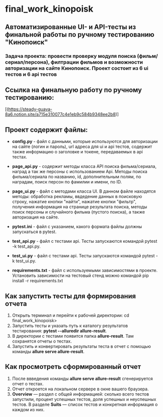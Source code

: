 # final_work_kinopoisk
## Автоматизированные UI- и API-тесты из финальной работы по ручному тестированию "Кинопоиск"
### Задача проекта: провести проверку модуля поиска (фильм/сериал/персона), филтрации фильмов и возможности авторизации на сайте Кинопоиск. Проект состоит из 6 ui тестов и 6 api тестов

## Ссылка на финальную работу по ручному тестированию:
[(https://steady-guava-8a6.notion.site/a715e310077c4e1eb9c584b9348ee2b8)]

## Проект содержит файлы:
- **config.py** - файл с данными, которые используются для авторизации на сайте (логин и пароль), url адреса для ui и api тестов, содержит также информацию о заголовке и токене, передаваемых в api тестах.

- **page_api.py** - содержит методы класса API поиска фильма/сериала, наград а так же персоны с использованием Api. Методы поиска фильма/сериала по названию, id, дополнительным полям, по наградам, поиск персон по фамилии и имени, по ID.

- **page_ui.py** - файл с методами класса UI. В данном файле находятся методы: обработка рекламы, ввдедение данных в поисковую строку, нажатие кнопки "найти", нажатие кнопки "фильтр", получения информация на странице результата поиска, методы поиск персоны и случайного фильма (пустого поиска), а также авторизация на сайте. 

- **pytest.ini** - файл с указанием, какого формата файлы должны запускаться в pytest.

- **test_api.py** -  файл с тестами api. Тесты запускаются командой  pytest -k test_api.py.

- **test_ui.py** - файл с тестами api. Тесты запускаются командой  pytest -k test_ui.py.

- **requirements.txt** -  файл с используемыми зависимостями в проекте. Установить зависимости на тестовый стенд можно командой pip install -r requirements.txt

## Как запустить тесты для формирования отчета
1. Открыть терминал и перейти к рабочей директории: cd final_work_kinopoisk>
2. Запустить тесты и указать  путь к каталогу результатов тестирования: **pytest --alluredir allure-result**.
3. В директории с тестами появится папка **allure-result**. Там сохранятся отчеты о тестах.
4. Запустить и конвертировать результаты теста в отчет с помощью команды **allure serve allure-result**. 

## Как просмотреть сформированный отчет
1. После ввведения команды **allure serve allure-result** сгенерируется отчет о тестах.
2. Отчет откроется на локальном сервере в окне вашего браузера.
3. **Overview** — раздел с общей информацией: сколько всего тестов запустили, процент успешных тестов, доля успешных и неуспешных тестов.
В разделе **Suits** — список тестов и конкретная информация о каждом из них.
